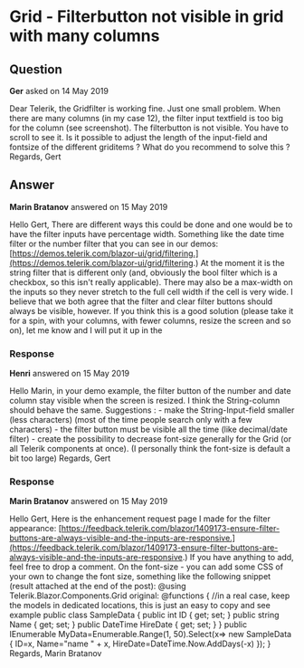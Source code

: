 # Grid - Filterbutton not visible in grid with many columns

## Question

**Ger** asked on 14 May 2019

Dear Telerik, the Gridfilter is working fine. Just one small problem. When there are many columns (in my case 12), the filter input textfield is too big for the column (see screenshot). The filterbutton is not visible. You have to scroll to see it. Is it possible to adjust the length of the input-field and fontsize of the different griditems ? What do you recommend to solve this ? Regards, Gert

## Answer

**Marin Bratanov** answered on 15 May 2019

Hello Gert, There are different ways this could be done and one would be to have the filter inputs have percentage width. Something like the date time filter or the number filter that you can see in our demos: [https://demos.telerik.com/blazor-ui/grid/filtering.](https://demos.telerik.com/blazor-ui/grid/filtering.) At the moment it is the string filter that is different only (and, obviously the bool filter which is a checkbox, so this isn't really applicable). There may also be a max-width on the inputs so they never stretch to the full cell width if the cell is very wide. I believe that we both agree that the filter and clear filter buttons should always be visible, however. If you think this is a good solution (please take it for a spin, with your columns, with fewer columns, resize the screen and so on), let me know and I will put it up in the

### Response

**Henri** answered on 15 May 2019

Hello Marin, in your demo example, the filter button of the number and date column stay visible when the screen is resized. I think the String-column should behave the same. Suggestions : - make the String-Input-field smaller (less characters) (most of the time people search only with a few characters) - the filter button must be visible all the time (like decimal/date filter) - create the possibility to decrease font-size generally for the Grid (or all Telerik components at once). (I personally think the font-size is default a bit too large) Regards, Gert

### Response

**Marin Bratanov** answered on 15 May 2019

Hello Gert, Here is the enhancement request page I made for the filter appearance: [https://feedback.telerik.com/blazor/1409173-ensure-filter-buttons-are-always-visible-and-the-inputs-are-responsive.](https://feedback.telerik.com/blazor/1409173-ensure-filter-buttons-are-always-visible-and-the-inputs-are-responsive.) If you have anything to add, feel free to drop a comment. On the font-size - you can add some CSS of your own to change the font size, something like the following snippet (result attached at the end of the post): <style> div. smallerFont, div.smallerFont.k-filtercell * { font-size: 10px; } </style> @using Telerik.Blazor.Components.Grid <TelerikGrid Data="@MyData" Class="smallerFont" Pageable="true" Filterable="true" Sortable="true" Height="200"> <TelerikGridColumns> <TelerikGridColumn Field="@(nameof(SampleData.ID))"> </TelerikGridColumn> <TelerikGridColumn Field="@(nameof(SampleData.Name))" Title="Employee Name"> </TelerikGridColumn> <TelerikGridColumn Field="@(nameof(SampleData.HireDate))" Title="Hire Date"> </TelerikGridColumn> </TelerikGridColumns> </TelerikGrid> original: <TelerikGrid Data="@MyData" Pageable="true" Filterable="true" Sortable="true" Height="200"> <TelerikGridColumns> <TelerikGridColumn Field="@(nameof(SampleData.ID))"> </TelerikGridColumn> <TelerikGridColumn Field="@(nameof(SampleData.Name))" Title="Employee Name"> </TelerikGridColumn> <TelerikGridColumn Field="@(nameof(SampleData.HireDate))" Title="Hire Date"> </TelerikGridColumn> </TelerikGridColumns> </TelerikGrid> @functions { //in a real case, keep the models in dedicated locations, this is just an easy to copy and see example public class SampleData { public int ID { get; set; } public string Name { get; set; } public DateTime HireDate { get; set; } } public IEnumerable<SampleData> MyData=Enumerable.Range(1, 50).Select(x=> new SampleData { ID=x, Name="name " + x, HireDate=DateTime.Now.AddDays(-x) }); } Regards, Marin Bratanov
